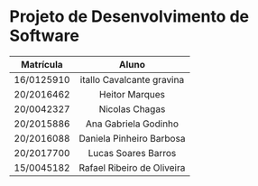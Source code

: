 # Projeto de Desenvolvimento de Software 


|  Matrícula |             Aluno           |
|:----------:|:---------------------------:|
| 16/0125910 | itallo Cavalcante gravina   |
| 20/2016462 | Heitor Marques              |
| 20/0042327 | Nicolas Chagas              |
| 20/2015886 | Ana Gabriela Godinho        |
| 20/2016088 | Daniela Pinheiro Barbosa    |
| 20/2017700 | Lucas Soares Barros         |
| 15/0045182 | Rafael Ribeiro de Oliveira  |
